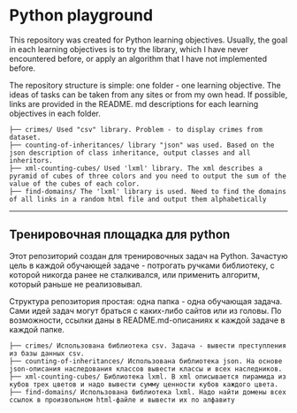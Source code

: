 # Python playground

This repository was created for Python learning objectives. Usually, the goal in each  learning objectives is to try the library, which I have never encountered before, or apply an algorithm that I have not implemented before.

The repository structure is simple: one folder - one  learning objective.
The ideas of tasks can be taken from any sites or from my own head. If possible, links are provided in the README. md descriptions for each  learning objectives in each folder.
```
├── crimes/ Used "csv" library. Problem - to display crimes from dataset.
├── counting-of-inheritances/ library "json" was used. Based on the json description of class inheritance, output classes and all inheritors.
├── xml-counting-cubes/ Used 'lxml' library. The xml describes a pyramid of cubes of three colors and you need to output the sum of the value of the cubes of each color.
├── find-domains/ The 'lxml' library is used. Need to find the domains of all links in a random html file and output them alphabetically
```
________________

## Тренировочная площадка для python

Этот репозиторий создан для тренировочных задач на Python. Зачастую цель в каждой обучающей задаче - потрогать ручками библиотеку, с которой никогда ранее не сталкивался, или применить алгоритм, который раньше не реализовывал.

Структура репозитория простая: одна папка - одна обучающая задача. 
Сами идей задач могут браться с каких-либо сайтов или из головы. По возможности, ссылки даны в README.md-описаниях к каждой задаче в каждой папке.
```
├── crimes/ Использована библиотека csv. Задача - вывести преступления из базы данных csv.
├── counting-of-inheritances/ Использована библиотека json. На основе json-описания наследования классов вывести классы и всех наследников.
├── xml-counting-cubes/ Библиотека lxml. В xml описывается пирамида из кубов трех цветов и надо вывести сумму ценности кубов каждого цвета.
├── find-domains/ Использована библиотека lxml. Надо найти домены всех ссылок в произвольном html-файле и вывести их по алфавиту
```
